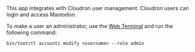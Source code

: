 <sso>
This app integrates with Cloudron user management. Cloudron users can login and access
Mastodon.
</sso>

To make a user an administrator, use the [Web Terminal](https://cloudron.io/documentation/apps/#web-terminal)
and run the following command:

```
bin/tootctl accounts modify <username> --role admin
```

